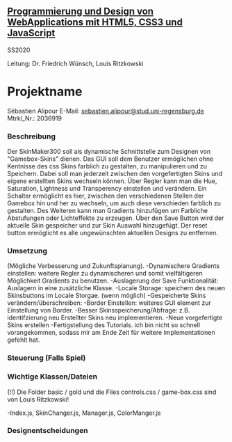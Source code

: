 ## [Programmierung und Design von WebApplications mit HTML5, CSS3 und JavaScript](https://lsf.uni-regensburg.de/qisserver/rds?state=verpublish&status=init&vmfile=no&publishid=148115&moduleCall=webInfo&publishConfFile=webInfo&publishSubDir=veranstaltung) ##

SS2020 

Leitung: Dr. Friedrich Wünsch, Louis Ritzkowski

# Projektname #

Sébastien Alipour
E-Mail: sebastien.alipour@stud.uni-regensburg.de
Mtrkl_Nr.: 2036919

### Beschreibung ###
Der SkinMaker300 soll als dynamische Schnittstelle zum Designen von "Gamebox-Skins" dienen. Das GUI soll dem Benutzer ermöglichen ohne Kentnisse des css Skins farblich zu gestalten, zu manipulieren und zu Speichern. Dabei soll man jederzeit zwischen den vorgefertigten Skins und eigene erstellten Skins wechseln können. Über Regler kann man die Hue, Saturation, Lightness und Transperency einstellen und verändern. Ein Schalter ermöglicht es hier, zwischen den verschiedenen Stellen der Gamebox hin und her zu wechseln, um auch diese verschieden farblich zu gestalten. Des Weiteren kann man Gradients hinzufügen um Farbliche Abstufungen oder Lichteffekte zu erzeugen. Über den Save Button wird der aktuelle Skin gespeicher und zur Skin Auswahl hinzugefügt. Der reset button ermöglicht es alle ungewünschten aktuellen Designs zu entfernen.


### Umsetzung ###
(Mögliche Verbesserung und Zukunftsplanung).
-Dynamischere Gradients einstellen: weitere Regler zu dynamischeren und somit vielfältigeren Möglichkeit Gradients zu benutzen.
-Auslagerung der Save Funktionalität: Auslagern in eine zusätzliche Klasse.
-Locale Storage: speichern des neuen Skinsbuttons im Locale Storgae. (wenn möglich)
-Gespeicherte Skins verändern/überschreiben: 
-Border Einstellen: weiteres GUI element zur Einstellung von Border.
-Besser Skinsspeicherung/Abfrage: z.B. identifzierung neu Erstellter Skins neu implementieren.
-Neue vorgefertigte Skins erstellen
-Fertigstellung des Tutorials. 
ich bin nicht so schnell vorangekommen, sodass mir am Ende Zeit für weitere Implementationen gefehlt hat.


### Steuerung (Falls Spiel) ###

### Wichtige Klassen/Dateien ###
(!!)
Die Folder basic / gold und die Files controls.css / game-box.css sind von Louis Ritzkowski!

-Index.js, SkinChanger.js, Manager.js, ColorManger.js

### Designentscheidungen ###
